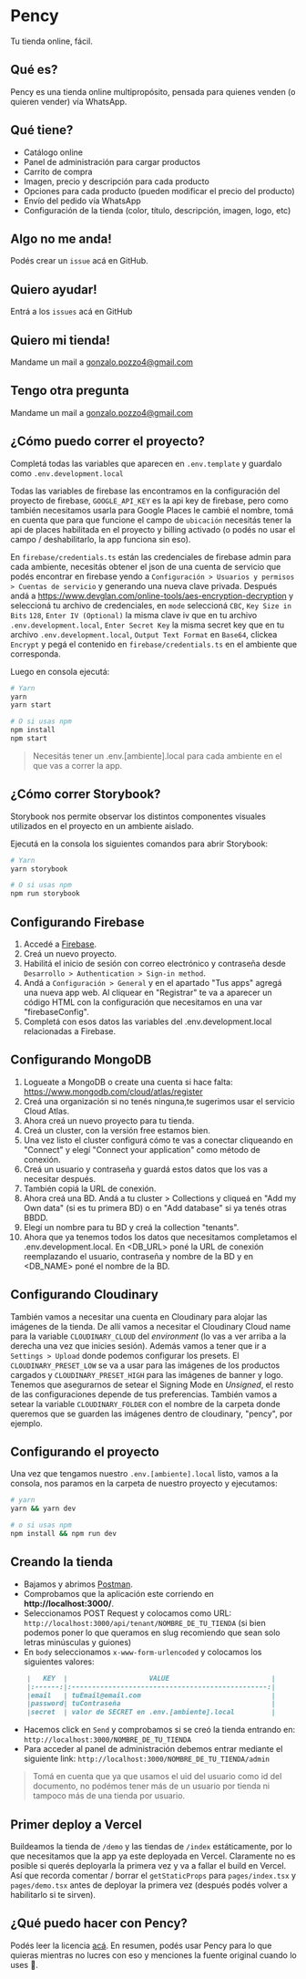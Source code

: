 # Pency
Tu tienda online, fácil.

## Qué es?
Pency es una tienda online multipropósito, pensada para quienes venden (o quieren vender) vía WhatsApp.

## Qué tiene?
* Catálogo online
* Panel de administración para cargar productos
* Carrito de compra
* Imagen, precio y descripción para cada producto
* Opciones para cada producto (pueden modificar el precio del producto)
* Envío del pedido vía WhatsApp
* Configuración de la tienda (color, título, descripción, imagen, logo, etc)

## Algo no me anda!
Podés crear un `issue` acá en GitHub.

## Quiero ayudar!
Entrá a los `issues` acá en GitHub

## Quiero mi tienda!
Mandame un mail a gonzalo.pozzo4@gmail.com

## Tengo otra pregunta
Mandame un mail a gonzalo.pozzo4@gmail.com

## ¿Cómo puedo correr el proyecto?
Completá todas las variables que aparecen en `.env.template` y guardalo como `.env.development.local`

Todas las variables de firebase las encontramos en la configuración del proyecto de firebase, `GOOGLE_API_KEY` es la api key de firebase, pero como también necesitamos usarla para Google Places le cambié el nombre, tomá en cuenta que para que funcione el campo de `ubicación` necesitás tener la api de places habilitada en el proyecto y billing activado (o podés no usar el campo / deshabilitarlo, la app funciona sin eso).

En `firebase/credentials.ts` están las credenciales de firebase admin para cada ambiente, necesitás obtener el json de una cuenta de servicio que podés encontrar en firebase yendo a `Configuración > Usuarios y permisos > Cuentas de servicio` y generando una nueva clave privada. Después andá a https://www.devglan.com/online-tools/aes-encryption-decryption y seleccioná tu archivo de credenciales, en `mode` seleccioná `CBC`, `Key Size in Bits` `128`, `Enter IV (Optional)` la misma clave iv que en tu archivo `.env.development.local`, `Enter Secret Key` la misma secret key que en tu archivo `.env.development.local`, `Output Text Format` en `Base64`, clickea `Encrypt` y pegá el contenido en `firebase/credentials.ts` en el ambiente que corresponda.

Luego en consola ejecutá:
```bash
# Yarn
yarn
yarn start

# O si usas npm
npm install
npm start
```
> Necesitás tener un .env.[ambiente].local para cada ambiente en el que vas a correr la app.

## ¿Cómo correr Storybook?
Storybook nos permite observar los distintos componentes visuales utilizados en el proyecto en un ambiente aislado.

Ejecutá en la consola los siguientes comandos para abrir Storybook:

```bash
# Yarn
yarn storybook

# O si usas npm
npm run storybook
```

## Configurando Firebase
1. Accedé a [Firebase](ttps://console.firebase.google.com/).
2. Creá un nuevo proyecto.
3. Habilitá el inicio de sesión con correo electrónico y contraseña desde `Desarrollo > Authentication > Sign-in method`.
4. Andá a `Configuración > General` y en el apartado "Tus apps" agregá una nueva app web. Al cliquear en "Registrar" te va a aparecer un código HTML con la configuración que necesitamos en una var "firebaseConfig".
5. Completá con esos datos las variables del .env.development.local relacionadas a Firebase.

## Configurando MongoDB
1. Logueate a MongoDB o create una cuenta si hace falta: https://www.mongodb.com/cloud/atlas/register
2. Creá una organización si no tenés ninguna,te sugerimos usar el servicio Cloud Atlas.
3. Ahora creá un nuevo proyecto para tu tienda.
4. Creá un cluster, con la versión free estamos bien.
5. Una vez listo el cluster configurá cómo te vas a conectar cliqueando en "Connect" y elegí "Connect your application" como método de conexión.
6. Creá un usuario y contraseña y guardá estos datos que los vas a necesitar después.
7. También copiá la URL de conexión. 
8. Ahora creá una BD. Andá a tu cluster > Collections y cliqueá en "Add my Own data" (si es tu primera BD) o en "Add database" si ya tenés otras BBDD.
9. Elegí un nombre para tu BD y creá la collection "tenants".
6. Ahora que ya tenemos todos los datos que necesitamos completamos el .env.development.local. En <DB_URL> poné la URL de conexión reemplazando  el usuario, contraseña y nombre de la BD y en <DB_NAME> poné el nombre de la BD.

## Configurando Cloudinary
También vamos a necesitar una cuenta en Cloudinary para alojar las imágenes de la tienda. De allí vamos a necesitar el Cloudinary Cloud name para la variable `CLOUDINARY_CLOUD` del _environment_ (lo vas a ver arriba a la derecha una vez que inicies sesión). Además vamos a tener que ir a `Settings > Upload` donde podemos configurar los presets. El `CLOUDINARY_PRESET_LOW` se va a usar para las imágenes de los productos cargados y `CLOUDINARY_PRESET_HIGH` para las imágenes de banner y logo. Tenemos que asegurarnos de setear el Signing Mode en *Unsigned*, el resto de las configuraciones depende de tus preferencias. También vamos a setear la variable `CLOUDINARY_FOLDER` con el nombre de la carpeta donde queremos que se guarden las imágenes dentro de cloudinary, "pency", por ejemplo.

## Configurando el proyecto
Una vez que tengamos nuestro `.env.[ambiente].local` listo, vamos a la consola, nos paramos en la carpeta de nuestro proyecto y ejecutamos:

```bash
# yarn
yarn && yarn dev

# o si usas npm
npm install && npm run dev
```

## Creando la tienda
 - Bajamos y abrimos [Postman](https://www.postman.com/downloads/).
 - Comprobamos que la aplicación este corriendo en **http://localhost:3000/**.
 - Seleccionamos POST Request y colocamos como URL: `http://localhost:3000/api/tenant/NOMBRE_DE_TU_TIENDA` (si bien podemos poner lo que queramos en slug recomiendo que sean solo letras minúsculas y guiones)
 - En `body` seleccionamos `x-www-form-urlencoded` y colocamos los siguientes valores:
```markdown
	|   KEY  |                    VALUE                         |
	|:------:|:------------------------------------------------:|
	|email   | tuEmail@email.com                                |
	|password| tuContraseña                                     |
	|secret  | valor de SECRET en .env.[ambiente].local         |
```
 - Hacemos click en `Send` y comprobamos si se creó la tienda entrando en: `http://localhost:3000/NOMBRE_DE_TU_TIENDA`
 -  Para acceder al panel de administración debemos entrar mediante el siguiente link: `http://localhost:3000/NOMBRE_DE_TU_TIENDA/admin`
 > Tomá en cuenta que ya que usamos el uid del usuario como id del documento, no podémos tener más de un usuario por tienda ni tampoco más de una tienda por usuario.

## Primer deploy a Vercel
Buildeamos la tienda de `/demo` y las tiendas de `/index` estáticamente, por lo que necesitamos que la app ya este deployada en Vercel. Claramente no es posible si querés deployarla la primera vez y va a fallar el build en Vercel. Así que recorda comentar / borrar el `getStaticProps` para `pages/index.tsx` y `pages/demo.tsx` antes de deployar la primera vez (después podés volver a habilitarlo si te sirven).

## ¿Qué puedo hacer con Pency?
Podés leer la licencia [acá](./LICENSE.md). En resumen, podés usar Pency para lo que quieras mientras no lucres con eso y menciones la fuente original cuando lo uses 🥰.
